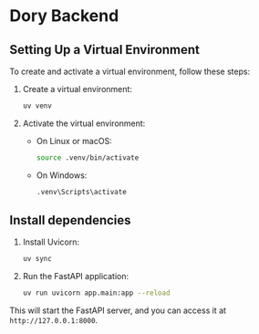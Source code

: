 # Dory Backend

## Setting Up a Virtual Environment

To create and activate a virtual environment, follow these steps:

1. Create a virtual environment:

   ```sh
   uv venv
   ```

2. Activate the virtual environment:
   - On Linux or macOS:
     ```sh
     source .venv/bin/activate
     ```
   - On Windows:
     ```sh
     .venv\Scripts\activate
     ```

## Install dependencies

1. Install Uvicorn:

   ```sh
   uv sync
   ```

2. Run the FastAPI application:
   ```sh
   uv run uvicorn app.main:app --reload
   ```

This will start the FastAPI server, and you can access it at `http://127.0.0.1:8000`.
